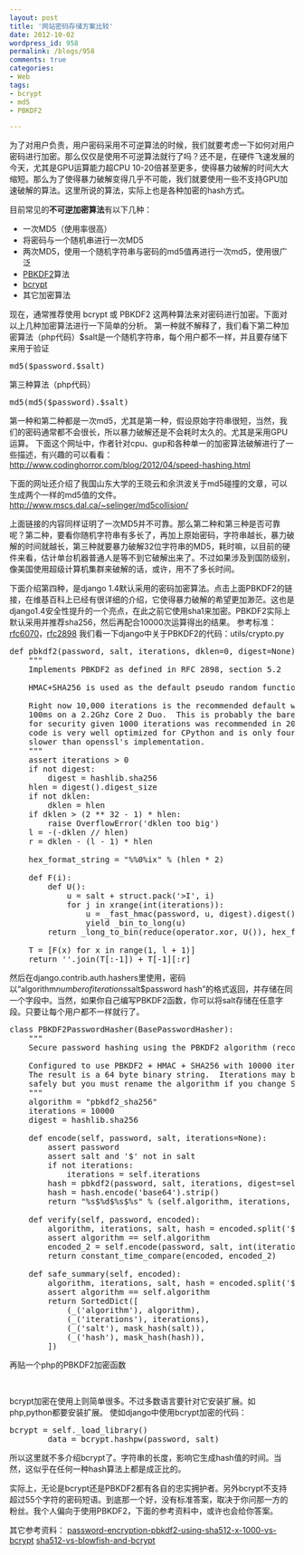 ```yaml
---
layout: post
title: '网站密码存储方案比较'
date: 2012-10-02
wordpress_id: 958
permalink: /blogs/958
comments: true
categories:
- Web
tags:
- bcrypt
- md5
- PBKDF2

---
```

为了对用户负责，用户密码采用不可逆算法的时候，我们就要考虑一下如何对用户密码进行加密。那么仅仅是使用不可逆算法就行了吗？还不是，在硬件飞速发展的今天，尤其是GPU运算能力超CPU 10-20倍甚至更多，使得暴力破解的时间大大缩短。那么为了使得暴力破解变得几乎不可能，我们就要使用一些不支持GPU加速破解的算法。这里所说的算法，实际上也是各种加密的hash方式。

目前常见的**不可逆加密算法**有以下几种：
<ul>
	<li>一次MD5（使用率很高）</li>
	<li>将密码与一个随机串进行一次MD5</li>
	<li>两次MD5，使用一个随机字符串与密码的md5值再进行一次md5，使用很广泛</li>
	<li><a href="http://en.wikipedia.org/wiki/PBKDF2" target="_blank">PBKDF2</a>算法</li>
	<li><a href="http://en.wikipedia.org/wiki/Bcrypt" target="_blank">bcrypt</a></li>
	<li>其它加密算法</li>
</ul>
现在，通常推荐使用 bcrypt 或 PBKDF2 这两种算法来对密码进行加密。下面对以上几种加密算法进行一下简单的分析。
第一种就不解释了，我们看下第二种加密算法（php代码）$salt是一个随机字符串，每个用户都不一样，并且要存储下来用于验证
<pre class="prettyprint linenums">md5($password.$salt)</pre>
第三种算法（php代码）
<pre class="prettyprint linenums">md5(md5($password).$salt)</pre>
第一种和第二种都是一次md5，尤其是第一种，假设原始字符串很短，当然，我们的密码通常都不会很长，所以暴力破解还是不会耗时太久的。尤其是采用GPU运算。
下面这个网址中，作者针对cpu、gup和各种单一的加密算法破解进行了一些描述，有兴趣的可以看看：
<a href="http://www.codinghorror.com/blog/2012/04/speed-hashing.html" target="_blank">http://www.codinghorror.com/blog/2012/04/speed-hashing.html</a>

下面的网址还介绍了我国山东大学的王晓云和余洪波关于md5碰撞的文章，可以生成两个一样的md5值的文件。http://www.mscs.dal.ca/~selinger/md5collision/

上面链接的内容同样证明了一次MD5并不可靠。那么第二种和第三种是否可靠呢？第二种，要看你随机字符串有多长了，再加上原始密码，字符串越长，暴力破解的时间就越长，第三种就要暴力破解32位字符串的MD5，耗时嘛，以目前的硬件来看，估计单台机器普通人是等不到它破解出来了。不过如果涉及到国防级别，像美国使用超级计算机集群来破解的话，或许，用不了多长时间。

下面介绍第四种，是django 1.4默认采用的密码加密算法。点击上面PBKDF2的链接，在维基百科上已经有很详细的介绍，它使得暴力破解的希望更加渺茫。这也是django1.4安全性提升的一个亮点，在此之前它使用sha1来加密。PBKDF2实际上默认采用并推荐sha256，然后再配合10000次运算得出的结果。
参考标准：<a href="https://www.ietf.org/rfc/rfc6070.txt" target="_blank">rfc6070</a>，<a href="https://www.ietf.org/rfc/rfc2898.txt" target="_blank">rfc2898</a>
我们看一下django中关于PBKDF2的代码：utils/crypto.py

<pre class="prettyprint linenums">
def pbkdf2(password, salt, iterations, dklen=0, digest=None):
    """
    Implements PBKDF2 as defined in RFC 2898, section 5.2
 
    HMAC+SHA256 is used as the default pseudo random function.
 
    Right now 10,000 iterations is the recommended default which takes
    100ms on a 2.2Ghz Core 2 Duo.  This is probably the bare minimum
    for security given 1000 iterations was recommended in 2001. This
    code is very well optimized for CPython and is only four times
    slower than openssl's implementation.
    """
    assert iterations > 0
    if not digest:
        digest = hashlib.sha256
    hlen = digest().digest_size
    if not dklen:
        dklen = hlen
    if dklen > (2 ** 32 - 1) * hlen:
        raise OverflowError('dklen too big')
    l = -(-dklen // hlen)
    r = dklen - (l - 1) * hlen
 
    hex_format_string = "%%0%ix" % (hlen * 2)
 
    def F(i):
        def U():
            u = salt + struct.pack('>I', i)
            for j in xrange(int(iterations)):
                u = _fast_hmac(password, u, digest).digest()
                yield _bin_to_long(u)
        return _long_to_bin(reduce(operator.xor, U()), hex_format_string)
 
    T = [F(x) for x in range(1, l + 1)]
    return ''.join(T[:-1]) + T[-1][:r]
</pre>
然后在django.contrib.auth.hashers里使用，密码以“algorithm$number of iterations$salt$password hash”的格式返回，并存储在同一个字段中。当然，如果你自己编写PBKDF2函数，你可以将salt存储在任意字段。只要让每个用户都不一样就行了。
<pre class="prettyprint linenums">
class PBKDF2PasswordHasher(BasePasswordHasher):
    """
    Secure password hashing using the PBKDF2 algorithm (recommended)
 
    Configured to use PBKDF2 + HMAC + SHA256 with 10000 iterations.
    The result is a 64 byte binary string.  Iterations may be changed
    safely but you must rename the algorithm if you change SHA256.
    """
    algorithm = "pbkdf2_sha256"
    iterations = 10000
    digest = hashlib.sha256
 
    def encode(self, password, salt, iterations=None):
        assert password
        assert salt and '$' not in salt
        if not iterations:
            iterations = self.iterations
        hash = pbkdf2(password, salt, iterations, digest=self.digest)
        hash = hash.encode('base64').strip()
        return "%s$%d$%s$%s" % (self.algorithm, iterations, salt, hash)
 
    def verify(self, password, encoded):
        algorithm, iterations, salt, hash = encoded.split('$', 3)
        assert algorithm == self.algorithm
        encoded_2 = self.encode(password, salt, int(iterations))
        return constant_time_compare(encoded, encoded_2)
 
    def safe_summary(self, encoded):
        algorithm, iterations, salt, hash = encoded.split('$', 3)
        assert algorithm == self.algorithm
        return SortedDict([
            (_('algorithm'), algorithm),
            (_('iterations'), iterations),
            (_('salt'), mask_hash(salt)),
            (_('hash'), mask_hash(hash)),
        ])
</pre>
再贴一个php的PBKDF2加密函数
<pre class="prettyprint linenums">
<?php
  // PBKDF2 Implementation (described in RFC 2898)
  //
  // @param   string  p   password
  // @param   string  s   salt
  // @param   int     c   iteration count (use 1000 or higher)
  // @param   int     kl  derived key length
  // @param   string  a   hash algorithm
  // @param   int     st  start position of result
  //
  // @return  string  derived key
  function str_hash_pbkdf2($p, $s, $c, $kl, $a = 'sha256', $st=0)
  {
    $kb = $start+$kl;                        // Key blocks to compute
    $dk = '';                                    // Derived key 
 
    // Create key
    for ($block=1; $block<=$kb; $block++)
    {
      // Initial hash for this block
      $ib = $h = hash_hmac($a, $s . pack('N', $block), $p, true); 
 
      // Perform block iterations
      for ($i=1; $i<$c; $i++)
      {
        // XOR each iterate
        $ib ^= ($h = hash_hmac($a, $h, $p, true));
      } 
 
      $dk .= $ib;                                // Append iterated block
    } 
 
    // Return derived key of correct length
    return substr($dk, $start, $kl);
  }
?>
</pre>
bcrypt加密在使用上则简单很多。不过多数语言要针对它安装扩展。如php,python都要安装扩展。
使如django中使用bcrypt加密的代码：
<pre class="prettyprint linenums">
bcrypt = self._load_library()
        data = bcrypt.hashpw(password, salt)
</pre>
所以这里就不多介绍bcrypt了。字符串的长度，影响它生成hash值的时间。当然，这似乎在任何一种hash算法上都是成正比的。

实际上，无论是bcrypt还是PBKDF2都有各自的忠实拥护者。另外bcrypt不支持超过55个字符的密码短语。到底那一个好，没有标准答案，取决于你问那一方的粉丝。我个人偏向于使用PBKDF2，下面的参考资料中，或许也会给你答案。

其它参考资料：
<a href="http://stackoverflow.com/questions/4433216/password-encryption-pbkdf2-using-sha512-x-1000-vs-bcrypt" target="_blank">password-encryption-pbkdf2-using-sha512-x-1000-vs-bcrypt</a>
<a href="http://stackoverflow.com/questions/1561174/sha512-vs-blowfish-and-bcrypt" target="_blank">sha512-vs-blowfish-and-bcrypt</a>
